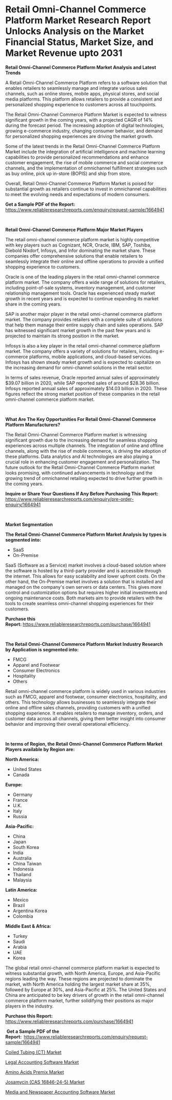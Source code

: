 <p><h1>Retail Omni-Channel Commerce Platform Market Research Report Unlocks Analysis on the Market Financial Status, Market Size, and Market Revenue upto 2031</h1></p><p><strong>Retail Omni-Channel Commerce Platform Market Analysis and Latest Trends</strong></p>
<p><p>A Retail Omni-Channel Commerce Platform refers to a software solution that enables retailers to seamlessly manage and integrate various sales channels, such as online stores, mobile apps, physical stores, and social media platforms. This platform allows retailers to provide a consistent and personalized shopping experience to customers across all touchpoints.</p><p>The Retail Omni-Channel Commerce Platform Market is expected to witness significant growth in the coming years, with a projected CAGR of 14% during the forecast period. The increasing adoption of digital technologies, growing e-commerce industry, changing consumer behavior, and demand for personalized shopping experiences are driving the market growth.</p><p>Some of the latest trends in the Retail Omni-Channel Commerce Platform Market include the integration of artificial intelligence and machine learning capabilities to provide personalized recommendations and enhance customer engagement, the rise of mobile commerce and social commerce channels, and the implementation of omnichannel fulfillment strategies such as buy online, pick up in-store (BOPIS) and ship from store.</p><p>Overall, Retail Omni-Channel Commerce Platform Market is poised for substantial growth as retailers continue to invest in omnichannel capabilities to meet the evolving needs and expectations of modern consumers.</p></p>
<p><strong>Get a Sample PDF of the Report:&nbsp;</strong> <a href="https://www.reliableresearchreports.com/enquiry/request-sample/1664941">https://www.reliableresearchreports.com/enquiry/request-sample/1664941</a></p>
<p>&nbsp;</p>
<p><strong>Retail Omni-Channel Commerce Platform Major Market Players</strong></p>
<p><p>The retail omni-channel commerce platform market is highly competitive with key players such as Cognizant, NCR, Oracle, IBM, SAP, Toshiba, Diebold Nixdorf, Infosys, and Infor dominating the market share. These companies offer comprehensive solutions that enable retailers to seamlessly integrate their online and offline operations to provide a unified shopping experience to customers.</p><p>Oracle is one of the leading players in the retail omni-channel commerce platform market. The company offers a wide range of solutions for retailers, including point-of-sale systems, inventory management, and customer relationship management tools. Oracle has experienced steady market growth in recent years and is expected to continue expanding its market share in the coming years.</p><p>SAP is another major player in the retail omni-channel commerce platform market. The company provides retailers with a complete suite of solutions that help them manage their entire supply chain and sales operations. SAP has witnessed significant market growth in the past few years and is projected to maintain its strong position in the market.</p><p>Infosys is also a key player in the retail omni-channel commerce platform market. The company offers a variety of solutions for retailers, including e-commerce platforms, mobile applications, and cloud-based services. Infosys has shown steady market growth and is expected to capitalize on the increasing demand for omni-channel solutions in the retail sector.</p><p>In terms of sales revenue, Oracle reported annual sales of approximately $39.07 billion in 2020, while SAP reported sales of around $28.36 billion. Infosys reported annual sales of approximately $14.03 billion in 2020. These figures reflect the strong market position of these companies in the retail omni-channel commerce platform market.</p></p>
<p>&nbsp;</p>
<p><strong>What Are The Key Opportunities For Retail Omni-Channel Commerce Platform Manufacturers?</strong></p>
<p><p>The Retail Omni-Channel Commerce Platform market is witnessing significant growth due to the increasing demand for seamless shopping experiences across multiple channels. The integration of online and offline channels, along with the rise of mobile commerce, is driving the adoption of these platforms. Data analytics and AI technologies are also playing a crucial role in enhancing customer engagement and personalization. The future outlook for the Retail Omni-Channel Commerce Platform market looks promising, with continued advancements in technology and the growing trend of omnichannel retailing expected to drive further growth in the coming years.</p></p>
<p><strong>Inquire or Share Your Questions If Any Before Purchasing This Report:</strong> <a href="https://www.reliableresearchreports.com/enquiry/pre-order-enquiry/1664941">https://www.reliableresearchreports.com/enquiry/pre-order-enquiry/1664941</a></p>
<p>&nbsp;</p>
<p><strong>Market Segmentation</strong></p>
<p><strong>The Retail Omni-Channel Commerce Platform Market Analysis by types is segmented into:</strong></p>
<p><ul><li>SaaS</li><li>On-Premise</li></ul></p>
<p><p>SaaS (Software as a Service) market involves a cloud-based solution where the software is hosted by a third-party provider and is accessible through the internet. This allows for easy scalability and lower upfront costs. On the other hand, the On-Premise market involves a solution that is installed and managed on the company's own servers or data centers. This gives more control and customization options but requires higher initial investments and ongoing maintenance costs. Both markets aim to provide retailers with the tools to create seamless omni-channel shopping experiences for their customers.</p></p>
<p><strong>Purchase this Report:&nbsp;</strong><a href="https://www.reliableresearchreports.com/purchase/1664941">https://www.reliableresearchreports.com/purchase/1664941</a></p>
<p>&nbsp;</p>
<p><strong>The Retail Omni-Channel Commerce Platform Market Industry Research by Application is segmented into:</strong></p>
<p><ul><li>FMCG</li><li>Apparel and Footwear</li><li>Consumer Electronics</li><li>Hospitality</li><li>Others</li></ul></p>
<p><p>Retail omni-channel commerce platform is widely used in various industries such as FMCG, apparel and footwear, consumer electronics, hospitality, and others. This technology allows businesses to seamlessly integrate their online and offline sales channels, providing customers with a unified shopping experience. It enables retailers to manage inventory, orders, and customer data across all channels, giving them better insight into consumer behavior and improving their overall operational efficiency.</p></p>
<p>&nbsp;</p>
<p><strong>In terms of Region, the Retail Omni-Channel Commerce Platform Market Players available by Region are:</strong></p>
<p>
    <p> <strong> North America: </strong>
        <ul>
            <li>United States</li>
            <li>Canada</li>
        </ul>
        </p> 
    <p> <strong> Europe: </strong>
        <ul>
            <li>Germany</li>
            <li>France</li>
            <li>U.K.</li>
            <li>Italy</li>
            <li>Russia</li>
        </ul>
        </p> 
    <p> <strong> Asia-Pacific: </strong>
        <ul>
            <li>China</li>
            <li>Japan</li>
            <li>South Korea</li>
            <li>India</li>
            <li>Australia</li>
            <li>China Taiwan</li>
            <li>Indonesia</li>
            <li>Thailand</li>
            <li>Malaysia</li>
        </ul>
        </p> 
    <p> <strong> Latin America: </strong>
        <ul>
            <li>Mexico</li>
            <li>Brazil</li>
            <li>Argentina Korea</li>
            <li>Colombia</li>
        </ul>
        </p> 
    <p> <strong> Middle East & Africa: </strong>
        <ul>
            <li>Turkey</li>
            <li>Saudi</li>
            <li>Arabia</li>
            <li>UAE</li>
            <li>Korea</li>
        </ul>
    </p>
    </p>
<p><p>The global retail omni-channel commerce platform market is expected to witness substantial growth, with North America, Europe, and Asia-Pacific regions leading the way. These regions are projected to dominate the market, with North America holding the largest market share at 35%, followed by Europe at 30%, and Asia-Pacific at 25%. The United States and China are anticipated to be key drivers of growth in the retail omni-channel commerce platform market, further solidifying their positions as major players in the industry.</p></p>
<p><strong>Purchase this Report: </strong><a href="https://www.reliableresearchreports.com/purchase/1664941">https://www.reliableresearchreports.com/purchase/1664941</a></p>
<p>&nbsp;<strong>Get a Sample PDF of the Report:&nbsp;&nbsp;</strong><a href="https://www.reliableresearchreports.com/enquiry/request-sample/1664941">https://www.reliableresearchreports.com/enquiry/request-sample/1664941</a></p>
<p><strong></strong></p>
<p><p><a href="https://github.com/lubmix/Market-Research-Report-List-1/blob/main/coiled-tubing-ct-market.md">Coiled Tubing (CT) Market</a></p><p><a href="https://medium.com/@isidrowolff1966/legal-accounting-software-market-size-reveals-the-best-marketing-channels-in-global-industry-32cacb4b31c0">Legal Accounting Software Market</a></p><p><a href="https://issuu.com/reportprime-2/docs/amino-acids-premix-market-size-2030.pptx">Amino Acids Premix Market</a></p><p><a href="https://issuu.com/reportprime-2/docs/josamycin-cas-16846-24-5-market-size-2030.pptx">Josamycin (CAS 16846-24-5) Market</a></p><p><a href="https://medium.com/@isidrowolff1966/media-and-newspaper-accounting-software-market-research-report-its-history-and-forecast-2024-to-1517ba22e982">Media and Newspaper Accounting Software Market</a></p></p>